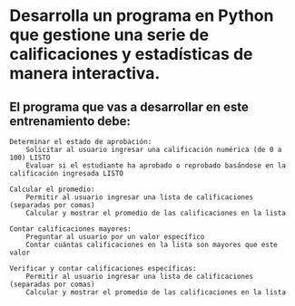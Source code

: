 # Desarrolla un programa en Python que gestione una serie de calificaciones y estadísticas de manera interactiva.
## El programa que vas a desarrollar en este entrenamiento debe:

    Determinar el estado de aprobación:
        Solicitar al usuario ingresar una calificación numérica (de 0 a 100) LISTO
        Evaluar si el estudiante ha aprobado o reprobado basándose en la calificación ingresada LISTO

    Calcular el promedio:
        Permitir al usuario ingresar una lista de calificaciones (separadas por comas)
        Calcular y mostrar el promedio de las calificaciones en la lista

    Contar calificaciones mayores:
        Preguntar al usuario por un valor específico
        Contar cuántas calificaciones en la lista son mayores que este valor

    Verificar y contar calificaciones específicas:
        Permitir al usuario ingresar una lista de calificaciones (separadas por comas)
        Calcular y mostrar el promedio de las calificaciones en la lista

